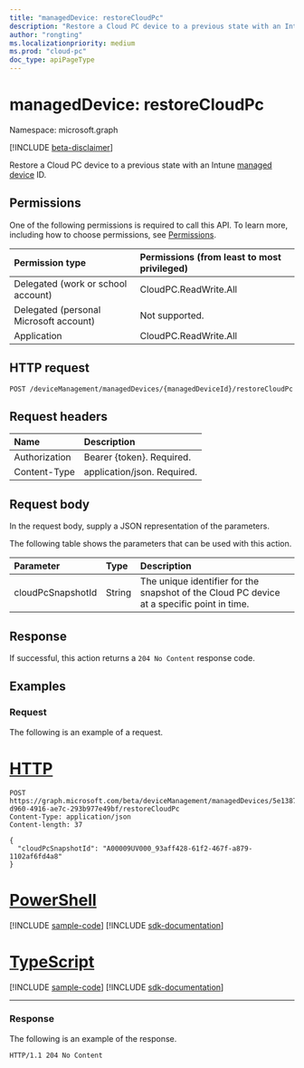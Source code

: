 ```yaml
---
title: "managedDevice: restoreCloudPc"
description: "Restore a Cloud PC device to a previous state with an Intune managed device ID."
author: "rongting"
ms.localizationpriority: medium
ms.prod: "cloud-pc"
doc_type: apiPageType
---
```


# managedDevice: restoreCloudPc
Namespace: microsoft.graph

[!INCLUDE [beta-disclaimer](../../includes/beta-disclaimer.md)]

Restore a Cloud PC device to a previous state with an Intune [managed device](../resources/cloudpc.md) ID.

## Permissions
One of the following permissions is required to call this API. To learn more, including how to choose permissions, see [Permissions](/graph/permissions-reference).

|Permission type|Permissions (from least to most privileged)|
|:---|:---|
|Delegated (work or school account)|CloudPC.ReadWrite.All|
|Delegated (personal Microsoft account)|Not supported.|
|Application|CloudPC.ReadWrite.All|

## HTTP request

<!-- {
  "blockType": "ignored"
}
-->
``` http
POST /deviceManagement/managedDevices/{managedDeviceId}/restoreCloudPc
```

## Request headers
|Name|Description|
|:---|:---|
|Authorization|Bearer {token}. Required.|
|Content-Type|application/json. Required.|

## Request body
In the request body, supply a JSON representation of the parameters.

The following table shows the parameters that can be used with this action.

|Parameter|Type|Description|
|:---|:---|:---|
|cloudPcSnapshotId|String|The unique identifier for the snapshot of the Cloud PC device at a specific point in time.|



## Response

If successful, this action returns a `204 No Content` response code.

## Examples

### Request
The following is an example of a request.

# [HTTP](#tab/http)
<!-- {
  "blockType": "request",
  "name": "manageddevicethis.restorecloudpc"
}
-->
``` http
POST https://graph.microsoft.com/beta/deviceManagement/managedDevices/5e1387aa-d960-4916-ae7c-293b977e49bf/restoreCloudPc
Content-Type: application/json
Content-length: 37

{
  "cloudPcSnapshotId": "A00009UV000_93aff428-61f2-467f-a879-1102af6fd4a8"
}
```

# [PowerShell](#tab/powershell)
[!INCLUDE [sample-code](../includes/snippets/powershell/manageddevicethisrestorecloudpc-powershell-snippets.md)]
[!INCLUDE [sdk-documentation](../includes/snippets/snippets-sdk-documentation-link.md)]

# [TypeScript](#tab/typescript)
[!INCLUDE [sample-code](../includes/snippets/typescript/manageddevicethisrestorecloudpc-typescript-snippets.md)]
[!INCLUDE [sdk-documentation](../includes/snippets/snippets-sdk-documentation-link.md)]

---



### Response
The following is an example of the response.
<!-- {
  "blockType": "response",
  "truncated": true
}
-->
``` http
HTTP/1.1 204 No Content
```

